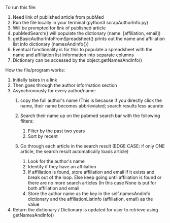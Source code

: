 To run this file:

1. Need link of published article from pubMed
2. Run the file locally in your terminal (python3 scrapAuthorInfo.py)
3. Will be prompted for link of published article
4. pubMedSearch() will populate the dictionary (name: [affiliation, email])
5. getBasicAuthorInfoFromSpreadsheet() prints out the name and affiliation list info dictionary (namesAndInfo{})
6. Eventual functionality is for this to populate a spreadsheet with the name and affiliation list information into separate columns
7. Dictionary can be accessed by the object.getNamesAndInfo()


How the file/program works:
1. Initially takes in a link
2. Then goes through the author information section
3. Asynchronously for every author/name:
   1. copy the full author's name (This is because if you directly click the name, their name becomes abbrieviated; search results less acurate
   
   2. Search their name up on the pubmed search bar with the following filters:
      1. Filter by the past two years
      2. Sort by recent
   3. Go through each article in the search result (EDGE CASE: if only ONE article, the search result automatically loads article)
      1. Look for the author's name
      2. Identify if they have an affiliation
      3. If affiliation is found, store affiliation and email if it exists and break out of the loop. Else keep going until
         affiliation is found or there are no more search articles (In this case None is put for both affiliation and email
      4. Store the author name as the key in the self.namesAndInfo dictionary and the affiliationListInfo (affiliation, email) as the 
           value
4. Return the dictionary / Dictionary is updated for user to retrieve using getNamesAndInfo()
            
